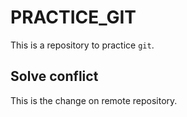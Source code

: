 # PRACTICE_GIT
This is a repository to practice `git`.

## Solve conflict
This is the change on remote repository.
